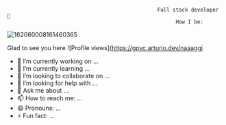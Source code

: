                                                      Full stack developer 👋
                                                           How I be:

![162060008161460365](https://user-images.githubusercontent.com/76268251/117589418-a4b47f00-b129-11eb-901d-3356d42cb8d2.png)

Glad to see you here ![Profile views](https://gpvc.arturio.dev/naaaggi




- 🔭 I’m currently working on ...
- 🌱 I’m currently learning ...
- 👯 I’m looking to collaborate on ...
- 🤔 I’m looking for help with ...
- 💬 Ask me about ...
- 📫 How to reach me: ...
- 😄 Pronouns: ...
- ⚡ Fun fact: ...

